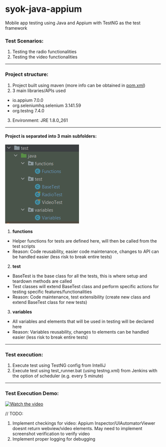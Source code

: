 # syok-java-appium
Mobile app testing using Java and Appium with TestNG as the test framework

### Test Scenarios:
1. Testing the radio functionalities
2. Testing the video functionalities

---------------------------------------------------------

### Project structure:
1. Project built using maven (more info can be obtained in [pom.xml](https://github.com/adamzulqar9/syok-java-appium/blob/alpha-dev/pom.xml))
2. 3 main libraries/APIs used
* io.appium 7.0.0
* org.seleniumhq.selenium 3.141.59
* org.testng 7.4.0
3. Environment: JRE 1.8.0_261

---------------------------------------------------------

#### Project is separated into 3 main subfolders:

![alt text](https://github.com/adamzulqar9/syok-java-appium/blob/alpha-dev/project_structure.PNG "Project Structure")
1. **functions**
* Helper functions for tests are defined here, will then be called from the test scripts
* Reason: Code reusability, easier code maintenance, changes to API can be handled easier (less risk to break entire tests)
2. **test**
* BaseTest is the base class for all the tests, this is where setup and teardown methods are called
* Test classes will extend BaseTest class and perform specific actions for testing specific features/functionalities
* Reason: Code maintenance, test extensibility (create new class and extend BaseTest class for new tests)
3. **variables**
* All variables and elements that will be used in testing will be declared here
* Reason: Variables reusability, changes to elements can be handled easier (less risk to break entire tests)

---------------------------------------------------------

### Test execution:
1. Execute test using TestNG config from IntelliJ
2. Execute test using test_runner.bat (using testng.xml) from Jenkins with the option of scheduler (e.g. every 5 minute)

---------------------------------------------------------

### Test Execution Demo:
[![Watch the video](https://i.imgur.com/S1ChGPe.png)](https://streamable.com/hfiqdk)

// TODO:
1. Implement checkings for video: Appium Inspector/UIAutomatorViewer doesnt return webview/video elements. May need to implement screenshot verification to verify video
2. Implement proper logging for debugging
